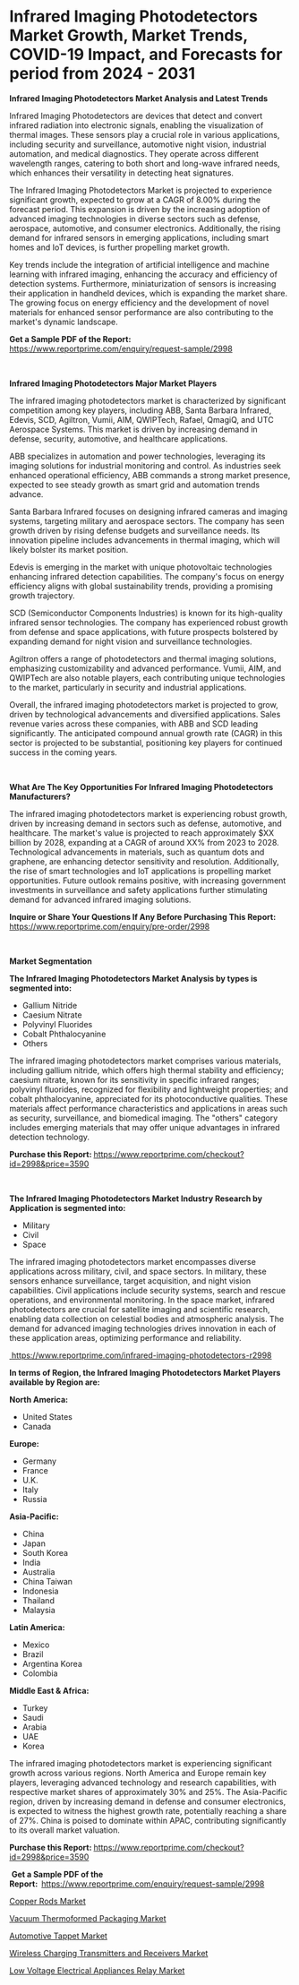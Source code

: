 <p><h1>Infrared Imaging Photodetectors Market Growth, Market Trends, COVID-19 Impact, and Forecasts for period from 2024 - 2031</h1></p><p><strong>Infrared Imaging Photodetectors Market Analysis and Latest Trends</strong></p>
<p><p>Infrared Imaging Photodetectors are devices that detect and convert infrared radiation into electronic signals, enabling the visualization of thermal images. These sensors play a crucial role in various applications, including security and surveillance, automotive night vision, industrial automation, and medical diagnostics. They operate across different wavelength ranges, catering to both short and long-wave infrared needs, which enhances their versatility in detecting heat signatures.</p><p>The Infrared Imaging Photodetectors Market is projected to experience significant growth, expected to grow at a CAGR of 8.00% during the forecast period. This expansion is driven by the increasing adoption of advanced imaging technologies in diverse sectors such as defense, aerospace, automotive, and consumer electronics. Additionally, the rising demand for infrared sensors in emerging applications, including smart homes and IoT devices, is further propelling market growth. </p><p>Key trends include the integration of artificial intelligence and machine learning with infrared imaging, enhancing the accuracy and efficiency of detection systems. Furthermore, miniaturization of sensors is increasing their application in handheld devices, which is expanding the market share. The growing focus on energy efficiency and the development of novel materials for enhanced sensor performance are also contributing to the market's dynamic landscape.</p></p>
<p><strong>Get a Sample PDF of the Report:&nbsp;</strong> <a href="https://www.reportprime.com/enquiry/request-sample/2998?utm_campaign=113&utm_medium=2&utm_source=Github&utm_content=ia&utm_term=24122024&utm_id=infrared-imaging-photodetectors">https://www.reportprime.com/enquiry/request-sample/2998</a></p>
<p>&nbsp;</p>
<p><strong>Infrared Imaging Photodetectors Major Market Players</strong></p>
<p><p>The infrared imaging photodetectors market is characterized by significant competition among key players, including ABB, Santa Barbara Infrared, Edevis, SCD, Agiltron, Vumii, AIM, QWIPTech, Rafael, QmagiQ, and UTC Aerospace Systems. This market is driven by increasing demand in defense, security, automotive, and healthcare applications.</p><p>ABB specializes in automation and power technologies, leveraging its imaging solutions for industrial monitoring and control. As industries seek enhanced operational efficiency, ABB commands a strong market presence, expected to see steady growth as smart grid and automation trends advance.</p><p>Santa Barbara Infrared focuses on designing infrared cameras and imaging systems, targeting military and aerospace sectors. The company has seen growth driven by rising defense budgets and surveillance needs. Its innovation pipeline includes advancements in thermal imaging, which will likely bolster its market position.</p><p>Edevis is emerging in the market with unique photovoltaic technologies enhancing infrared detection capabilities. The company's focus on energy efficiency aligns with global sustainability trends, providing a promising growth trajectory.</p><p>SCD (Semiconductor Components Industries) is known for its high-quality infrared sensor technologies. The company has experienced robust growth from defense and space applications, with future prospects bolstered by expanding demand for night vision and surveillance technologies.</p><p>Agiltron offers a range of photodetectors and thermal imaging solutions, emphasizing customizability and advanced performance. Vumii, AIM, and QWIPTech are also notable players, each contributing unique technologies to the market, particularly in security and industrial applications.</p><p>Overall, the infrared imaging photodetectors market is projected to grow, driven by technological advancements and diversified applications. Sales revenue varies across these companies, with ABB and SCD leading significantly. The anticipated compound annual growth rate (CAGR) in this sector is projected to be substantial, positioning key players for continued success in the coming years.</p></p>
<p>&nbsp;</p>
<p><strong>What Are The Key Opportunities For Infrared Imaging Photodetectors Manufacturers?</strong></p>
<p><p>The infrared imaging photodetectors market is experiencing robust growth, driven by increasing demand in sectors such as defense, automotive, and healthcare. The market's value is projected to reach approximately $XX billion by 2028, expanding at a CAGR of around XX% from 2023 to 2028. Technological advancements in materials, such as quantum dots and graphene, are enhancing detector sensitivity and resolution. Additionally, the rise of smart technologies and IoT applications is propelling market opportunities. Future outlook remains positive, with increasing government investments in surveillance and safety applications further stimulating demand for advanced infrared imaging solutions.</p></p>
<p><strong>Inquire or Share Your Questions If Any Before Purchasing This Report:</strong> <a href="https://www.reportprime.com/enquiry/pre-order/2998?utm_campaign=113&utm_medium=2&utm_source=Github&utm_content=ia&utm_term=24122024&utm_id=infrared-imaging-photodetectors">https://www.reportprime.com/enquiry/pre-order/2998</a></p>
<p>&nbsp;</p>
<p><strong>Market Segmentation</strong></p>
<p><strong>The Infrared Imaging Photodetectors Market Analysis by types is segmented into:</strong></p>
<p><ul><li>Gallium Nitride</li><li>Caesium Nitrate</li><li>Polyvinyl Fluorides</li><li>Cobalt Phthalocyanine</li><li>Others</li></ul></p>
<p><p>The infrared imaging photodetectors market comprises various materials, including gallium nitride, which offers high thermal stability and efficiency; caesium nitrate, known for its sensitivity in specific infrared ranges; polyvinyl fluorides, recognized for flexibility and lightweight properties; and cobalt phthalocyanine, appreciated for its photoconductive qualities. These materials affect performance characteristics and applications in areas such as security, surveillance, and biomedical imaging. The "others" category includes emerging materials that may offer unique advantages in infrared detection technology.</p></p>
<p><strong>Purchase this Report:&nbsp;</strong><a href="https://www.reportprime.com/checkout?id=2998&price=3590&utm_campaign=113&utm_medium=2&utm_source=Github&utm_content=ia&utm_term=24122024&utm_id=infrared-imaging-photodetectors">https://www.reportprime.com/checkout?id=2998&price=3590</a></p>
<p>&nbsp;</p>
<p><strong>The Infrared Imaging Photodetectors Market Industry Research by Application is segmented into:</strong></p>
<p><ul><li>Military</li><li>Civil</li><li>Space</li></ul></p>
<p><p>The infrared imaging photodetectors market encompasses diverse applications across military, civil, and space sectors. In military, these sensors enhance surveillance, target acquisition, and night vision capabilities. Civil applications include security systems, search and rescue operations, and environmental monitoring. In the space market, infrared photodetectors are crucial for satellite imaging and scientific research, enabling data collection on celestial bodies and atmospheric analysis. The demand for advanced imaging technologies drives innovation in each of these application areas, optimizing performance and reliability.</p></p>
<p><a href="https://www.reportprime.com/infrared-imaging-photodetectors-r2998?utm_campaign=113&utm_medium=2&utm_source=Github&utm_content=ia&utm_term=24122024&utm_id=infrared-imaging-photodetectors">&nbsp;https://www.reportprime.com/infrared-imaging-photodetectors-r2998</a></p>
<p><strong>In terms of Region, the Infrared Imaging Photodetectors Market Players available by Region are:</strong></p>
<p>
    <p> <strong> North America: </strong>
        <ul>
            <li>United States</li>
            <li>Canada</li>
        </ul>
        </p> 
    <p> <strong> Europe: </strong>
        <ul>
            <li>Germany</li>
            <li>France</li>
            <li>U.K.</li>
            <li>Italy</li>
            <li>Russia</li>
        </ul>
        </p> 
    <p> <strong> Asia-Pacific: </strong>
        <ul>
            <li>China</li>
            <li>Japan</li>
            <li>South Korea</li>
            <li>India</li>
            <li>Australia</li>
            <li>China Taiwan</li>
            <li>Indonesia</li>
            <li>Thailand</li>
            <li>Malaysia</li>
        </ul>
        </p> 
    <p> <strong> Latin America: </strong>
        <ul>
            <li>Mexico</li>
            <li>Brazil</li>
            <li>Argentina Korea</li>
            <li>Colombia</li>
        </ul>
        </p> 
    <p> <strong> Middle East & Africa: </strong>
        <ul>
            <li>Turkey</li>
            <li>Saudi</li>
            <li>Arabia</li>
            <li>UAE</li>
            <li>Korea</li>
        </ul>
    </p>
    </p>
<p><p>The infrared imaging photodetectors market is experiencing significant growth across various regions. North America and Europe remain key players, leveraging advanced technology and research capabilities, with respective market shares of approximately 30% and 25%. The Asia-Pacific region, driven by increasing demand in defense and consumer electronics, is expected to witness the highest growth rate, potentially reaching a share of 27%. China is poised to dominate within APAC, contributing significantly to its overall market valuation.</p></p>
<p><strong>Purchase this Report: </strong><a href="https://www.reportprime.com/checkout?id=2998&price=3590&utm_campaign=113&utm_medium=2&utm_source=Github&utm_content=ia&utm_term=24122024&utm_id=infrared-imaging-photodetectors">https://www.reportprime.com/checkout?id=2998&price=3590</a></p>
<p>&nbsp;<strong>Get a Sample PDF of the Report:&nbsp;&nbsp;</strong><a href="https://www.reportprime.com/enquiry/request-sample/2998?utm_campaign=113&utm_medium=2&utm_source=Github&utm_content=ia&utm_term=24122024&utm_id=infrared-imaging-photodetectors">https://www.reportprime.com/enquiry/request-sample/2998</a></p>
<p><strong></strong></p>
<p><p><a href="https://www.linkedin.com/pulse/c-glance-reports-anmec?utm_campaign=113&utm_medium=2&utm_source=Github&utm_content=ia&utm_term=24122024&utm_id=infrared-imaging-photodetectors">Copper Rods Market</a></p><p><a href="https://www.linkedin.com/pulse/vacuum-thermoformed-packaging-market-size-share-analysis-bqule?utm_campaign=113&utm_medium=2&utm_source=Github&utm_content=ia&utm_term=24122024&utm_id=infrared-imaging-photodetectors">Vacuum Thermoformed Packaging Market</a></p><p><a href="https://www.linkedin.com/pulse/decoding-automotive-tappet-market-dynamics-strategic-imperatives-erftf?utm_campaign=113&utm_medium=2&utm_source=Github&utm_content=ia&utm_term=24122024&utm_id=infrared-imaging-photodetectors">Automotive Tappet Market</a></p><p><a href="https://github.com/SamiaChowdhury801/Market-Research-Report-List-1/blob/main/wireless-charging-transmitters-and-receivers-market.md?utm_campaign=113&utm_medium=2&utm_source=Github&utm_content=ia&utm_term=24122024&utm_id=infrared-imaging-photodetectors">Wireless Charging Transmitters and Receivers Market</a></p><p><a href="https://github.com/LilianFaulkner65/Market-Research-Report-List-1/blob/main/low-voltage-electrical-appliances-relay-market.md?utm_campaign=113&utm_medium=2&utm_source=Github&utm_content=ia&utm_term=24122024&utm_id=infrared-imaging-photodetectors">Low Voltage Electrical Appliances Relay Market</a></p></p>